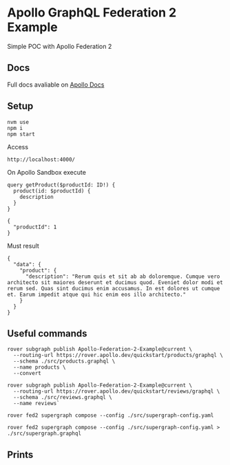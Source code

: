# Apollo GraphQL Federation 2 Example

Simple POC with Apollo Federation 2

## Docs

Full docs avaliable on [Apollo Docs](https://www.apollographql.com/docs/federation/v2/quickstart/setup/)

## Setup

```
nvm use
npm i
npm start
```

Access 

```
http://localhost:4000/
```

On Apollo Sandbox execute

```
query getProduct($productId: ID!) {
  product(id: $productId) {
    description
  }
}

{
  "productId": 1
}
```

Must result 

```
{
  "data": {
    "product": {
      "description": "Rerum quis et sit ab ab doloremque. Cumque vero architecto sit maiores deserunt et ducimus quod. Eveniet dolor modi et rerum sed. Quas sint ducimus enim accusamus. In est dolores ut cumque et. Earum impedit atque qui hic enim eos illo architecto."
    }
  }
}
```

## Useful commands

```
rover subgraph publish Apollo-Federation-2-Example@current \
  --routing-url https://rover.apollo.dev/quickstart/products/graphql \
  --schema ./src/products.graphql \
  --name products \
  --convert

rover subgraph publish Apollo-Federation-2-Example@current \
  --routing-url https://rover.apollo.dev/quickstart/reviews/graphql \
  --schema ./src/reviews.graphql \
  --name reviews`

rover fed2 supergraph compose --config ./src/supergraph-config.yaml

rover fed2 supergraph compose --config ./src/supergraph-config.yaml > ./src/supergraph.graphql
```

## Prints


